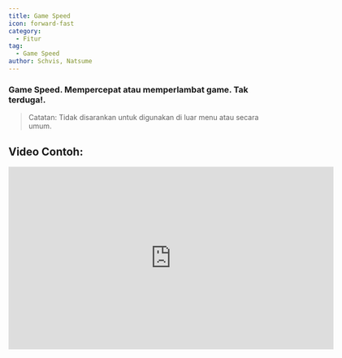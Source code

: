 ```yaml
---
title: Game Speed
icon: forward-fast
category:
  - Fitur
tag:
  - Game Speed
author: Schvis, Natsume
---
```


### Game Speed. Mempercepat atau memperlambat game. Tak terduga!.

>Catatan: Tidak disarankan untuk digunakan di luar menu atau secara umum.

## Video Contoh:

<iframe width="640" height="360" src="https://www.youtube.com/embed/MzXhudYkaDg?list=PL5eI1Tb64p56g27qfYk7VuFTz4FK6YrKa" title="Korepi - Game Speed" frameborder="0" allow="accelerometer; autoplay; clipboard-write; encrypted-media; gyroscope; picture-in-picture; web-share" allowfullscreen></iframe>